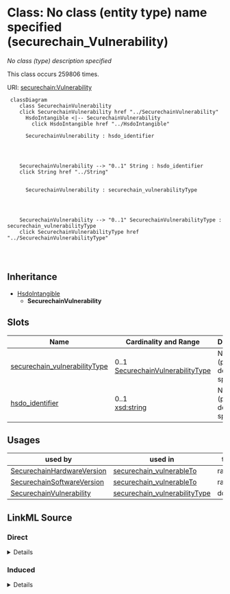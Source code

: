 

# Class: No class (entity type) name specified (securechain_Vulnerability)


_No class (type) description specified_






This class occurs 259806 times.


URI: [securechain:Vulnerability](https://w3id.org/secure-chain/Vulnerability)






```mermaid
 classDiagram
    class SecurechainVulnerability
    click SecurechainVulnerability href "../SecurechainVulnerability"
      HsdoIntangible <|-- SecurechainVulnerability
        click HsdoIntangible href "../HsdoIntangible"
      
      SecurechainVulnerability : hsdo_identifier
        
          
    
    
    SecurechainVulnerability --> "0..1" String : hsdo_identifier
    click String href "../String"

        
      SecurechainVulnerability : securechain_vulnerabilityType
        
          
    
    
    SecurechainVulnerability --> "0..1" SecurechainVulnerabilityType : securechain_vulnerabilityType
    click SecurechainVulnerabilityType href "../SecurechainVulnerabilityType"

        
      
```





## Inheritance
* [HsdoIntangible](../classes/HsdoIntangible.md)
    * **SecurechainVulnerability**



## Slots

| Name | Cardinality and Range | Description | Inheritance | Occurrences |
| ---  | --- | --- | --- | --- |
| [securechain_vulnerabilityType](../slots/securechain_vulnerabilityType.md) | 0..1 <br/> [SecurechainVulnerabilityType](../classes/SecurechainVulnerabilityType.md) | No slot (predicate) description specified <br/>  | direct | 177404 |
| [hsdo_identifier](../slots/hsdo_identifier.md) | 0..1 <br/> [xsd:string](http://www.w3.org/2001/XMLSchema#string) | No slot (predicate) description specified <br/>  | direct | 259806 |





## Usages

| used by | used in | type | used |
| ---  | --- | --- | --- |
| [SecurechainHardwareVersion](../classes/SecurechainHardwareVersion.md) | [securechain_vulnerableTo](../slots/securechain_vulnerableTo.md) | range | [SecurechainVulnerability](../classes/SecurechainVulnerability.md) |
| [SecurechainSoftwareVersion](../classes/SecurechainSoftwareVersion.md) | [securechain_vulnerableTo](../slots/securechain_vulnerableTo.md) | range | [SecurechainVulnerability](../classes/SecurechainVulnerability.md) |
| [SecurechainVulnerability](../classes/SecurechainVulnerability.md) | [securechain_vulnerabilityType](../slots/securechain_vulnerabilityType.md) | domain | [SecurechainVulnerability](../classes/SecurechainVulnerability.md) |











## LinkML Source

<!-- TODO: investigate https://stackoverflow.com/questions/37606292/how-to-create-tabbed-code-blocks-in-mkdocs-or-sphinx -->

### Direct

<details>

```yaml
name: securechain_Vulnerability
conforms_to: No schema conformance document specified
annotations:
  count:
    tag: count
    value: 259806
description: No class (type) description specified
title: No class (entity type) name specified
from_schema: secure-chain-kg
rank: 1000
is_a: hsdo_Intangible
slots:
- securechain_vulnerabilityType
- hsdo_identifier
slot_usage:
  hsdo_identifier:
    name: hsdo_identifier
    annotations:
      string:
        tag: string
        value: 259806
  securechain_vulnerabilityType:
    name: securechain_vulnerabilityType
    annotations:
      securechain_VulnerabilityType:
        tag: securechain_VulnerabilityType
        value: 177404
class_uri: securechain:Vulnerability

```
</details>

### Induced

<details>

```yaml
name: securechain_Vulnerability
conforms_to: No schema conformance document specified
annotations:
  count:
    tag: count
    value: 259806
description: No class (type) description specified
title: No class (entity type) name specified
from_schema: secure-chain-kg
rank: 1000
is_a: hsdo_Intangible
slot_usage:
  hsdo_identifier:
    name: hsdo_identifier
    annotations:
      string:
        tag: string
        value: 259806
  securechain_vulnerabilityType:
    name: securechain_vulnerabilityType
    annotations:
      securechain_VulnerabilityType:
        tag: securechain_VulnerabilityType
        value: 177404
attributes:
  securechain_vulnerabilityType:
    name: securechain_vulnerabilityType
    annotations:
      securechain_VulnerabilityType:
        tag: securechain_VulnerabilityType
        value: 177404
    description: No slot (predicate) description specified
    title: No slot (predicate) name specified
    examples:
    - object:
        example_object: https://cwe.mitre.org/data/definitions/307.html
        example_object_type: securechain_VulnerabilityType
        example_predicate: securechain:vulnerabilityType
        example_subject: https://nvd.nist.gov/vuln/detail/CVE-1999-1152
        example_subject_type: securechain_Vulnerability
    from_schema: secure-chain-kg
    rank: 1000
    domain: securechain_Vulnerability
    slot_uri: securechain:vulnerabilityType
    alias: securechain_vulnerabilityType
    owner: securechain_Vulnerability
    domain_of:
    - securechain_Vulnerability
    range: securechain_VulnerabilityType
  hsdo_identifier:
    name: hsdo_identifier
    annotations:
      string:
        tag: string
        value: 259806
    description: No slot (predicate) description specified
    examples:
    - object:
        example_object: CWE-1
        example_object_type: string
        example_predicate: hsdo:identifier
        example_subject: https://cwe.mitre.org/data/definitions/1.html
        example_subject_type: securechain_VulnerabilityType
    - object:
        example_object: CVE-1999-0060
        example_object_type: string
        example_predicate: hsdo:identifier
        example_subject: https://nvd.nist.gov/vuln/detail/CVE-1999-0060
        example_subject_type: securechain_Vulnerability
    - object:
        example_object: (Apache-2.0
        example_object_type: string
        example_predicate: hsdo:identifier
        example_subject: https://spdx.org/licenses/%28Apache-2.0.html
        example_subject_type: securechain_License
    - object:
        example_object: Q2150861
        example_object_type: string
        example_predicate: hsdo:identifier
        example_subject: https://www.google.com/search?q=1Password
        example_subject_type: hsdo_Organization
    - object:
        example_object: Q202400
        example_object_type: string
        example_predicate: hsdo:identifier
        example_subject: https://www.google.com/search?q=Kernel
        example_subject_type: securechain_Software
    from_schema: secure-chain-kg
    rank: 1000
    slot_uri: hsdo:identifier
    alias: hsdo_identifier
    owner: securechain_Vulnerability
    domain_of:
    - hsdo_Organization
    - securechain_License
    - securechain_Software
    - securechain_Vulnerability
    - securechain_VulnerabilityType
    range: string
class_uri: securechain:Vulnerability

```
</details>